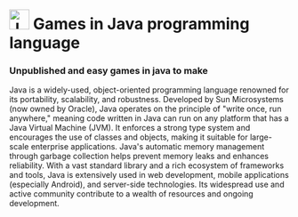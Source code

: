# <img src="https://raw.githubusercontent.com/danielcranney/readme-generator/main/public/icons/skills/java-colored.svg" width="36" height="36" alt="Java" /> Games in Java programming language
### Unpublished and easy games in java to make
Java is a widely-used, object-oriented programming language renowned for its portability, scalability, and robustness. Developed by Sun Microsystems (now owned by Oracle), Java operates on the principle of "write once, run anywhere," meaning code written in Java can run on any platform that has a Java Virtual Machine (JVM). It enforces a strong type system and encourages the use of classes and objects, making it suitable for large-scale enterprise applications. Java's automatic memory management through garbage collection helps prevent memory leaks and enhances reliability. With a vast standard library and a rich ecosystem of frameworks and tools, Java is extensively used in web development, mobile applications (especially Android), and server-side technologies. Its widespread use and active community contribute to a wealth of resources and ongoing development.
